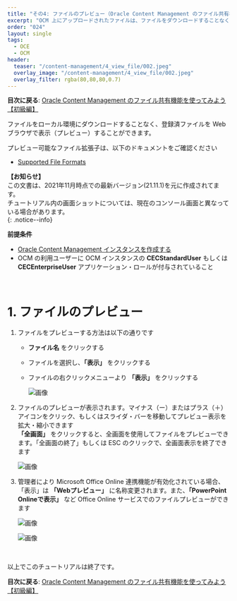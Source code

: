 ```yaml
---
title: "その4: ファイルのプレビュー（Oracle Content Management のファイル共有機能を使ってみよう）"
excerpt: "OCM 上にアップロードされたファイルは、ファイルをダウンロードすることなく、ブラウザ内でファイルの内容を確認（プレビュー）できます。ここでは、ファイルのプレビュー操作を習得します"
order: "024"
layout: single
tags:
  - OCE
  - OCM
header:
  teaser: "/content-management/4_view_file/002.jpeg"
  overlay_image: "/content-management/4_view_file/002.jpeg"
  overlay_filter: rgba(80,80,80,0.7)
---
```


**目次に戻る**: [Oracle Content Management のファイル共有機能を使ってみよう【初級編】](../using_file_sharing)

ファイルをローカル環境にダウンロードすることなく、登録済ファイルを Web ブラウザで表示（プレビュー）することができます。

プレビュー可能なファイル拡張子は、以下のドキュメントをご確認ください

+ [Supported File Formats](https://docs.oracle.com/en/cloud/paas/content-cloud/administer/supported-file-formats.html)


**【お知らせ】**  
この文書は、2021年11月時点での最新バージョン(21.11.1)を元に作成されてます。  
チュートリアル内の画面ショットについては、現在のコンソール画面と異なっている場合があります。  
{: .notice--info}


**前提条件**
- [Oracle Content Management インスタンスを作成する](../create_oce_instance)
- OCM の利用ユーザーに OCM インスタンスの **CECStandardUser** もしくは **CECEnterpriseUser** アプリケーション・ロールが付与されていること

<br>

# 1. ファイルのプレビュー

1. ファイルをプレビューする方法は以下の通りです

    + **ファイル名** をクリックする

    + ファイルを選択し、**「表示」** をクリックする

    + ファイルの右クリックメニューより **「表示」** をクリックする

        ![画像](001.jpeg)

1. ファイルのプレビューが表示されます。マイナス（ー）またはプラス（＋）アイコンをクリック、もしくはスライダ・バーを移動してプレビュー表示を拡大・縮小できます  
**「全画面」** をクリックすると、全画面を使用してファイルをプレビューできます。「全画面の終了」もしくは ESC のクリックで、全画面表示を終了できます

    ![画像](002.jpeg)

1. 管理者により Microsoft Office Online 連携機能が有効化されている場合、「表示」は **「Webプレビュー」** に名称変更されます。また、**「PowerPoint Onlineで表示」** など Office Online サービスでのファイルプレビューができます

    ![画像](004.jpeg)

    ![画像](005.jpeg)

<br>

以上でこのチュートリアルは終了です。

**目次に戻る**: [Oracle Content Management のファイル共有機能を使ってみよう【初級編】](../using_file_sharing)

